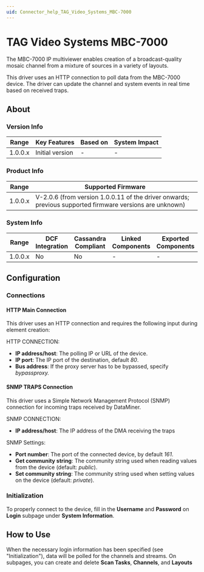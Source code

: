 ```yaml
---
uid: Connector_help_TAG_Video_Systems_MBC-7000
---
```


# TAG Video Systems MBC-7000

The MBC-7000 IP multiviewer enables creation of a broadcast-quality mosaic channel from a mixture of sources in a variety of layouts.

This driver uses an HTTP connection to poll data from the MBC-7000 device. The driver can update the channel and system events in real time based on received traps.

## About

### Version Info

| **Range** | **Key Features** | **Based on** | **System Impact** |
|-----------|------------------|--------------|-------------------|
| 1.0.0.x   | Initial version  | \-           | \-                |

### Product Info

| **Range** | **Supported Firmware**                                                                                  |
|-----------|---------------------------------------------------------------------------------------------------------|
| 1.0.0.x   | V-2.0.6 (from version 1.0.0.11 of the driver onwards; previous supported firmware versions are unknown) |

### System Info

| **Range** | **DCF Integration** | **Cassandra Compliant** | **Linked Components** | **Exported Components** |
|-----------|---------------------|-------------------------|-----------------------|-------------------------|
| 1.0.0.x   | No                  | No                      | \-                    | \-                      |

## Configuration

### Connections

#### HTTP Main Connection

This driver uses an HTTP connection and requires the following input during element creation:

HTTP CONNECTION:

- **IP address/host**: The polling IP or URL of the device.
- **IP port**: The IP port of the destination, default *80*.
- **Bus address**: If the proxy server has to be bypassed, specify *bypassproxy.*

#### SNMP TRAPS Connection

This driver uses a Simple Network Management Protocol (SNMP) connection for incoming traps received by DataMiner.

SNMP CONNECTION:

- **IP address/host**: The IP address of the DMA receiving the traps

SNMP Settings:

- **Port number**: The port of the connected device, by default *161*.
- **Get community string**: The community string used when reading values from the device (default: *public*).
- **Set community string**: The community string used when setting values on the device (default: *private*).

### Initialization

To properly connect to the device, fill in the **Username** and **Password** on **Login** subpage under **System Information**.

## How to Use

When the necessary login information has been specified (see "Initialization"), data will be polled for the channels and streams. On subpages, you can create and delete **Scan Tasks**, **Channels**, and **Layouts**
